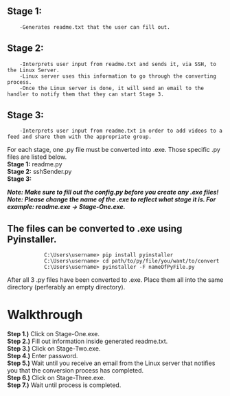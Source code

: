 ## Stage 1:
        -Generates readme.txt that the user can fill out.
        
## Stage 2:
        -Interprets user input from readme.txt and sends it, via SSH, to the Linux Server.
        -Linux server uses this information to go through the converting process.
        -Once the Linux server is done, it will send an email to the handler to notify them that they can start Stage 3.
        
## Stage 3:
        -Interprets user input from readme.txt in order to add videos to a feed and share them with the appropriate group.



For each stage, one .py file must be converted into .exe. Those specific .py files are listed below.\
        **Stage 1:** readme.py\
        **Stage 2:** sshSender.py\
        **Stage 3:**
       
***Note: Make sure to fill out the config.py before you create any .exe files!***\
***Note: Please change the name of the .exe to reflect what stage it is. For example: readme.exe -> Stage-One.exe.***
        
## The files can be converted to .exe using Pyinstaller.
                
                C:\Users\username> pip install pyinstaller
                C:\Users\username> cd path/to/py/file/you/want/to/convert
                C:\Users\username> pyinstaller -F nameOfPyFile.py 
                
After all 3 .py files have been converted to .exe. Place them all into the same directory (perferably an empty directory).

# Walkthrough

**Step 1.)** Click on Stage-One.exe.\
**Step 2.)** Fill out information inside generated readme.txt.\
**Step 3.)** Click on Stage-Two.exe.\
**Step 4.)** Enter password.\
**Step 5.)** Wait until you receive an email from the Linux server that notifies you that the conversion process has completed.\
**Step 6.)** Click on Stage-Three.exe.\
**Step 7.)** Wait until process is completed.
